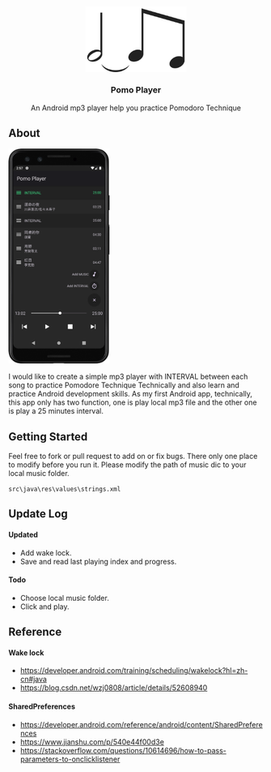 <div align="center">
<img src="./readme/logo.png" alt="" width="200"/>
</div>
<h3 align="center">Pomo Player</h3>
<p align="center">An Android mp3 player help you practice Pomodoro Technique</p>

## About
<!-- ![](./readme/Screenshot.png) -->
<img src="./readme/Screenshot.png" alt="" width="200"/>
<p>I would like to create a simple mp3 player with INTERVAL between each song to practice Pomodore Technique Technically and also learn and practice Android development skills. As my first Android app, technically, this app only has two function, one is play local mp3 file and the other one is play a 25 minutes interval.</p>

## Getting Started
Feel free to fork or pull request to add on or fix bugs. There only one place to modify before you run it. Please modify the path of music dic to your local music folder.
```
src\java\res\values\strings.xml
```

## Update Log
#### Updated
- Add wake lock.
- Save and read last playing index and progress.
#### Todo
- Choose local music folder.
- Click and play.

## Reference
#### Wake lock
- https://developer.android.com/training/scheduling/wakelock?hl=zh-cn#java
- https://blog.csdn.net/wzj0808/article/details/52608940
#### SharedPreferences
- https://developer.android.com/reference/android/content/SharedPreferences
- https://www.jianshu.com/p/540e44f00d3e
- https://stackoverflow.com/questions/10614696/how-to-pass-parameters-to-onclicklistener